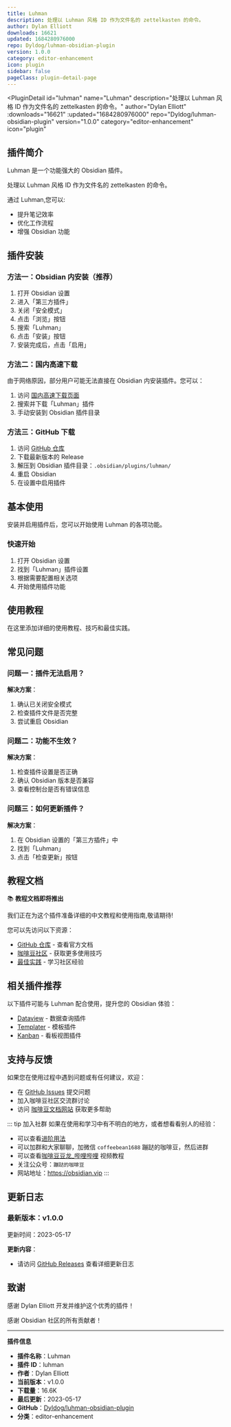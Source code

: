 ```yaml
---
title: Luhman
description: 处理以 Luhman 风格 ID 作为文件名的 zettelkasten 的命令。
author: Dylan Elliott
downloads: 16621
updated: 1684280976000
repo: Dyldog/luhman-obsidian-plugin
version: 1.0.0
category: editor-enhancement
icon: plugin
sidebar: false
pageClass: plugin-detail-page
---
```


<PluginDetail
  id="luhman"
  name="Luhman"
  description="处理以 Luhman 风格 ID 作为文件名的 zettelkasten 的命令。"
  author="Dylan Elliott"
  :downloads="16621"
  :updated="1684280976000"
  repo="Dyldog/luhman-obsidian-plugin"
  version="1.0.0"
  category="editor-enhancement"
  icon="plugin"
>

<!-- AUTO_GENERATED_START -->
## 插件简介

Luhman 是一个功能强大的 Obsidian 插件。

处理以 Luhman 风格 ID 作为文件名的 zettelkasten 的命令。

通过 Luhman,您可以:

- 提升笔记效率
- 优化工作流程
- 增强 Obsidian 功能

<!-- AUTO_GENERATED_END -->

<!-- AUTO_GENERATED_START -->
## 插件安装

### 方法一：Obsidian 内安装（推荐）

1. 打开 Obsidian 设置
2. 进入「第三方插件」
3. 关闭「安全模式」
4. 点击「浏览」按钮
5. 搜索「Luhman」
6. 点击「安装」按钮
7. 安装完成后，点击「启用」

### 方法二：国内高速下载

由于网络原因，部分用户可能无法直接在 Obsidian 内安装插件。您可以：

1. 访问 [国内高速下载页面](/zh/documentation/obsidian-plugins-download.html)
2. 搜索并下载「Luhman」插件
3. 手动安装到 Obsidian 插件目录

### 方法三：GitHub 下载

1. 访问 [GitHub 仓库](https://github.com/Dyldog/luhman-obsidian-plugin)
2. 下载最新版本的 Release
3. 解压到 Obsidian 插件目录：`.obsidian/plugins/luhman/`
4. 重启 Obsidian
5. 在设置中启用插件

## 基本使用

安装并启用插件后，您可以开始使用 Luhman 的各项功能。

### 快速开始

1. 打开 Obsidian 设置
2. 找到「Luhman」插件设置
3. 根据需要配置相关选项
4. 开始使用插件功能

<!-- AUTO_GENERATED_END -->

<!-- CUSTOM_CONTENT_START:tutorial -->
## 使用教程

在这里添加详细的使用教程、技巧和最佳实践。

<!-- CUSTOM_CONTENT_END:tutorial -->

<!-- SHARED_CONTENT_START -->
## 常见问题

### 问题一：插件无法启用？

**解决方案**：
1. 确认已关闭安全模式
2. 检查插件文件是否完整
3. 尝试重启 Obsidian

### 问题二：功能不生效？

**解决方案**：
1. 检查插件设置是否正确
2. 确认 Obsidian 版本是否兼容
3. 查看控制台是否有错误信息

### 问题三：如何更新插件？

**解决方案**：
1. 在 Obsidian 设置的「第三方插件」中
2. 找到「Luhman」
3. 点击「检查更新」按钮

## 教程文档

📚 **教程文档即将推出**

我们正在为这个插件准备详细的中文教程和使用指南,敬请期待!

您可以先访问以下资源：
- [GitHub 仓库](https://github.com/Dyldog/luhman-obsidian-plugin) - 查看官方文档
- [咖啡豆社区](/zh/bases/) - 获取更多使用技巧
- [最佳实践](/zh/best-practices/) - 学习社区经验

## 相关插件推荐

以下插件可能与 Luhman 配合使用，提升您的 Obsidian 体验：

- [Dataview](/zh/plugins/dataview.html) - 数据查询插件
- [Templater](/zh/plugins/templater-obsidian.html) - 模板插件
- [Kanban](/zh/plugins/obsidian-kanban.html) - 看板视图插件

## 支持与反馈

如果您在使用过程中遇到问题或有任何建议，欢迎：

- 在 [GitHub Issues](https://github.com/Dyldog/luhman-obsidian-plugin/issues) 提交问题
- 加入咖啡豆社区交流群讨论
- 访问 [咖啡豆文档网站](https://obsidian.vip) 获取更多帮助

::: tip 加入社群
如果在使用和学习中有不明白的地方，或者想看看别人的经验：
- 可以查看[进阶用法](/zh/advanced)
- 可以加群和大家聊聊，加微信 `coffeebean1688` 蹦跶的咖啡豆，然后进群
- 可以查看[咖啡豆豆龙_哔哩哔哩](https://space.bilibili.com/618777356) 视频教程
- 关注公众号：`蹦跶的咖啡豆`
- 网站地址：https://obsidian.vip
:::
<!-- SHARED_CONTENT_END -->

<!-- AUTO_GENERATED_START -->
## 更新日志

### 最新版本：v1.0.0

更新时间：2023-05-17

**更新内容**：
- 请访问 [GitHub Releases](https://github.com/Dyldog/luhman-obsidian-plugin/releases) 查看详细更新日志

## 致谢

感谢 Dylan Elliott 开发并维护这个优秀的插件！

感谢 Obsidian 社区的所有贡献者！

---

**插件信息**
- **插件名称**：Luhman
- **插件 ID**：luhman
- **作者**：Dylan Elliott
- **当前版本**：v1.0.0
- **下载量**：16.6K
- **最后更新**：2023-05-17
- **GitHub**：[Dyldog/luhman-obsidian-plugin](https://github.com/Dyldog/luhman-obsidian-plugin)
- **分类**：editor-enhancement
<!-- AUTO_GENERATED_END -->

</PluginDetail>

